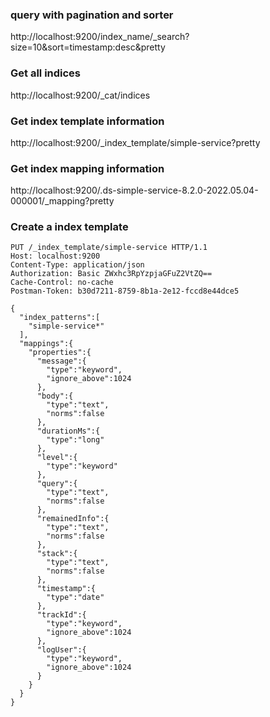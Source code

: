 ### query with pagination and sorter

http://localhost:9200/index_name/_search?size=10&sort=timestamp:desc&pretty

### Get all indices
http://localhost:9200/_cat/indices

### Get index template information
http://localhost:9200/_index_template/simple-service?pretty

### Get index mapping information
http://localhost:9200/.ds-simple-service-8.2.0-2022.05.04-000001/_mapping?pretty

### Create a index template

```
PUT /_index_template/simple-service HTTP/1.1
Host: localhost:9200
Content-Type: application/json
Authorization: Basic ZWxhc3RpYzpjaGFuZ2VtZQ==
Cache-Control: no-cache
Postman-Token: b30d7211-8759-8b1a-2e12-fccd8e44dce5

{
  "index_patterns":[
    "simple-service*"
  ],
  "mappings":{
    "properties":{
      "message":{
        "type":"keyword",
        "ignore_above":1024
      },
      "body":{
        "type":"text",
        "norms":false
      },
      "durationMs":{
        "type":"long"
      },
      "level":{
        "type":"keyword"
      },
      "query":{
        "type":"text",
        "norms":false
      },
      "remainedInfo":{
        "type":"text",
        "norms":false
      },
      "stack":{
        "type":"text",
        "norms":false
      },
      "timestamp":{
        "type":"date"
      },
      "trackId":{
        "type":"keyword",
        "ignore_above":1024
      },
      "logUser":{
        "type":"keyword",
        "ignore_above":1024
      }
    }
  }
}
```